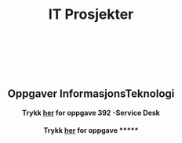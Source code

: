 <!DOCTYPE html>
<html lang="en">
<head>
    <meta charset="UTF-8">
    <meta name="viewport" content="width=device-width, initial-scale=1.0">
    <meta http-equiv="X-UA-Compatible" content="ie=edge">


<h1><center>IT Prosjekter</center></h1>
</head>
<body>
    <br>
    <br>
    <br>
    <br>
    <br>
    <center><h2>Oppgaver InformasjonsTeknologi</h2>
    <strong>Trykk <a href="https://marcusrams.github.io/tollef-og-marcus/392/Github Tutorial.html">her</a> for oppgave 392 -Service Desk
    
    
    
    
<h4>    Trykk <a href="https://marcusrams.github.io/tollef-og-marcus/392/GithubTutorial.html">her</a> for oppgave *****

</body>
</html>
